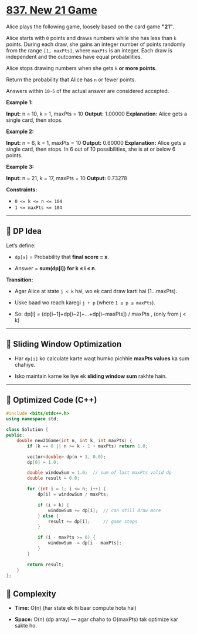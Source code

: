 
# [837. New 21 Game](https://leetcode.com/problems/new-21-game/)
Alice plays the following game, loosely based on the card game  **"21"**.

Alice starts with  `0`  points and draws numbers while she has less than  `k`  points. During each draw, she gains an integer number of points randomly from the range  `[1, maxPts]`, where  `maxPts`  is an integer. Each draw is independent and the outcomes have equal probabilities.

Alice stops drawing numbers when she gets  `k`  **or more points**.

Return the probability that Alice has  `n`  or fewer points.

Answers within  `10-5`  of the actual answer are considered accepted.

**Example 1:**

**Input:** n = 10, k = 1, maxPts = 10
**Output:** 1.00000
**Explanation:** Alice gets a single card, then stops.

**Example 2:**

**Input:** n = 6, k = 1, maxPts = 10
**Output:** 0.60000
**Explanation:** Alice gets a single card, then stops.
In 6 out of 10 possibilities, she is at or below 6 points.

**Example 3:**

**Input:** n = 21, k = 17, maxPts = 10
**Output:** 0.73278

**Constraints:**

-   `0 <= k <= n <= 104`
-   `1 <= maxPts <= 104`
----
## 🔹 DP Idea

Let’s define:

-   `dp[x]` = Probability that **final score = x**.
    
-   Answer = **sum(dp[i]) for k ≤ i ≤ n**.
    

**Transition:**

-   Agar Alice at state `j < k` hai, wo ek card draw karti hai (1…maxPts).
    
-   Uske baad wo reach karegi `j + p` (where `1 ≤ p ≤ maxPts`).
    
-   So:   dp[i] = (dp[i−1]+dp[i−2]+...+dp[i−maxPts]) / maxPts , (only from j < k)

----------

## 🔹 Sliding Window Optimization

-   Har `dp[i]` ko calculate karte waqt humko pichhle **maxPts values** ka sum chahiye.
    
-   Isko maintain karne ke liye ek **sliding window sum** rakhte hain.
    

----------

## 🔹 Optimized Code (C++)

```cpp
#include <bits/stdc++.h>
using namespace std;

class Solution {
public:
    double new21Game(int n, int k, int maxPts) {
        if (k == 0 || n >= k - 1 + maxPts) return 1.0;

        vector<double> dp(n + 1, 0.0);
        dp[0] = 1.0;

        double windowSum = 1.0;  // sum of last maxPts valid dp
        double result = 0.0;

        for (int i = 1; i <= n; i++) {
            dp[i] = windowSum / maxPts;

            if (i < k) {
                windowSum += dp[i];  // can still draw more
            } else {
                result += dp[i];     // game stops
            }

            if (i - maxPts >= 0) {
                windowSum -= dp[i - maxPts];
            }
        }

        return result;
    }
};
```
## 🔹 Complexity

-   **Time:** O(n) (har state ek hi baar compute hota hai)
    
-   **Space:** O(n) (dp array) — agar chaho to O(maxPts) tak optimize kar sakte ho.
